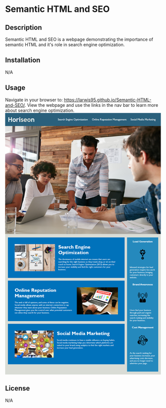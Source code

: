 # Semantic HTML and SEO

## Description
Semantic HTML and SEO is a webpage demonstrating the importance of semantic HTML and it's role in search engine optimization.

## Installation

N/A

## Usage

Navigate in your browser to: https://larwis95.github.io/Semantic-HTML-and-SEO/. View the webpage and use the links in the nav bar to learn more about search engine optimization. ![The website should look like this screenshot](./Assets/images/semantic-html-screenshot.png)

## License

N/A